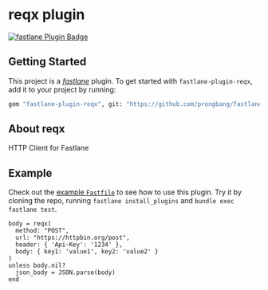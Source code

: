 # reqx plugin

[![fastlane Plugin Badge](https://rawcdn.githack.com/fastlane/fastlane/master/fastlane/assets/plugin-badge.svg)](https://rubygems.org/gems/fastlane-plugin-reqx)

## Getting Started

This project is a [_fastlane_](https://github.com/fastlane/fastlane) plugin. To get started with `fastlane-plugin-reqx`, add it to your project by running:

```bash
gem "fastlane-plugin-reqx", git: "https://github.com/prongbang/fastlane-plugin-reqx", tag: "0.1.0"
```

## About reqx

HTTP Client for Fastlane

## Example

Check out the [example `Fastfile`](fastlane/Fastfile) to see how to use this plugin. Try it by cloning the repo, running `fastlane install_plugins` and `bundle exec fastlane test`.

```shell
body = reqx(
  method: "POST",
  url: "https://httpbin.org/post",
  header: { 'Api-Key': '1234' },
  body: { key1: 'value1', key2: 'value2' }
)
unless body.nil?
  json_body = JSON.parse(body)
end
```